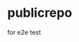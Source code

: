 # publicrepo
for e2e test

















































































































































































































































































































































































































































































































































































































































































































































































































































